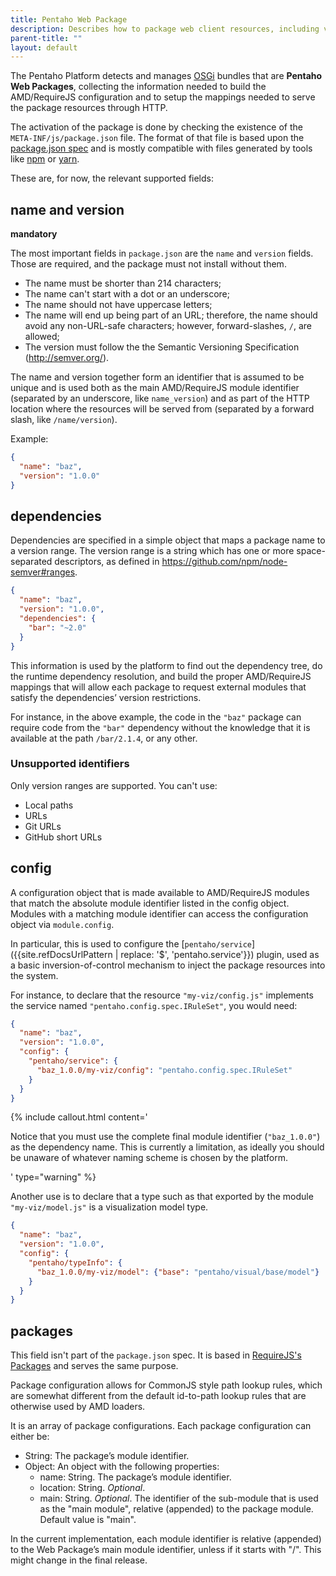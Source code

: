 ```yaml
---
title: Pentaho Web Package
description: Describes how to package web client resources, including visualizations, into the Pentaho platform.
parent-title: ""
layout: default
---
```


The Pentaho Platform detects and manages [OSGi](https://www.osgi.org/) bundles that are **Pentaho Web Packages**, 
collecting the information needed to build the AMD/RequireJS configuration and 
to setup the mappings needed to serve the package resources through HTTP.

The activation of the package is done by checking the existence of the `META-INF/js/package.json` file.
The format of that file is based upon the [package.json spec](https://docs.npmjs.com/files/package.json) and 
is mostly compatible with files generated by tools like [npm](https://www.npmjs.com) or [yarn](https://yarnpkg.com).

These are, for now, the relevant supported fields:

## name and version

**mandatory**

The most important fields in `package.json` are the `name` and `version` fields. 
Those are required, and the package must not install without them.
- The name must be shorter than 214 characters;
- The name can't start with a dot or an underscore;
- The name should not have uppercase letters;
- The name will end up being part of an URL;
  therefore, the name should avoid any non-URL-safe characters;
  however, forward-slashes, `/`, are allowed; 
- The version must follow the the Semantic Versioning Specification (http://semver.org/).

The name and version together form an identifier that is assumed to be unique and 
is used both as the main AMD/RequireJS module identifier (separated by an underscore, like `name_version`) and 
as part of the HTTP location where the resources will be served from 
(separated by a forward slash, like `/name/version`).

Example:

```json
{
  "name": "baz",
  "version": "1.0.0"
}
```

## dependencies

Dependencies are specified in a simple object that maps a package name to a version range.
The version range is a string which has one or more space-separated descriptors, 
as defined in https://github.com/npm/node-semver#ranges.

```json
{
  "name": "baz", 
  "version": "1.0.0", 
  "dependencies": { 
    "bar": "~2.0" 
  }
}
```

This information is used by the platform to find out the dependency tree, do the runtime dependency resolution, and 
build the proper AMD/RequireJS mappings that will allow each package to request external modules 
that satisfy the dependencies’ version restrictions.

For instance, in the above example, the code in the `"baz"` package can require code from the `"bar"` dependency 
without the knowledge that it is available at the path `/bar/2.1.4`, or any other.

### Unsupported identifiers

Only version ranges are supported. You can't use:
- Local paths
- URLs
- Git URLs
- GitHub short URLs 

## config

A configuration object that is made available to AMD/RequireJS modules that 
match the absolute module identifier listed in the config object.
Modules with a matching module identifier can access the configuration object via `module.config`.

In particular, 
this is used to configure the [`pentaho/service`]({{site.refDocsUrlPattern | replace: '$', 'pentaho.service'}}) plugin, 
used as a basic inversion-of-control mechanism to inject the package resources into the system.

For instance, to declare that the resource `"my-viz/config.js"` 
implements the service named `"pentaho.config.spec.IRuleSet"`, 
you would need:
```json
{ 
  "name": "baz",
  "version": "1.0.0",
  "config": {
    "pentaho/service": {
      "baz_1.0.0/my-viz/config": "pentaho.config.spec.IRuleSet"
    }
  }
}
```

{% include callout.html content='<p>Notice that you must use the complete final module identifier 
(<code>"baz_1.0.0"</code>) as the dependency name. 
This is currently a limitation, as ideally you should be unaware of whatever naming scheme is chosen by the platform.
</p>' type="warning" %}

Another use is to declare that a type such as that exported by the module `"my-viz/model.js"` is 
a visualization model type.
```json
{ 
  "name": "baz",
  "version": "1.0.0",
  "config": {
    "pentaho/typeInfo": {
      "baz_1.0.0/my-viz/model": {"base": "pentaho/visual/base/model"}
    }
  }
}
```

## packages

This field isn't part of the `package.json` spec.
It is based in [RequireJS's Packages](http://requirejs.org/docs/api.html#packages) and serves the same purpose.

Package configuration allows for CommonJS style path lookup rules,
which are somewhat different from the default id-to-path lookup rules that are otherwise used by AMD loaders.

It is an array of package configurations. Each package configuration can either be:
- String: The package’s module identifier.
- Object: An object with the following properties:
  - name: String. The package’s module identifier.
  - location: String. _Optional_.
  - main: String. _Optional_. The identifier of the sub-module that is used as the "main module", 
    relative (appended) to the package module. Default value is "main".

In the current implementation, 
each module identifier is relative (appended) to the Web Package’s main module identifier,
unless if it starts with "/". This might change in the final release.
